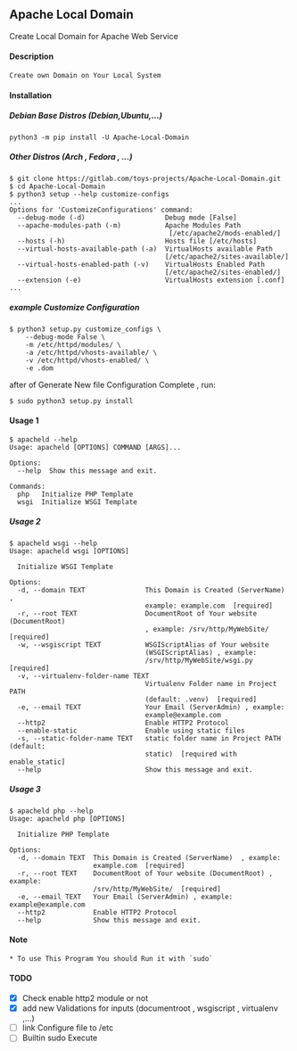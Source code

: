 ## Apache Local Domain
Create Local Domain for Apache Web Service

#### Description
    Create own Domain on Your Local System
    
#### Installation

##### Debian Base Distros (Debian,Ubuntu,...)
    python3 -m pip install -U Apache-Local-Domain
    
##### Other Distros (Arch , Fedora , ...)
    $ git clone https://gitlab.com/toys-projects/Apache-Local-Domain.git
    $ cd Apache-Local-Domain
    $ python3 setup --help customize-configs    
    ...
    Options for 'CustomizeConfigurations' command:
      --debug-mode (-d)                    Debug mode [False]
      --apache-modules-path (-m)           Apache Modules Path
                                            [/etc/apache2/mods-enabled/]
      --hosts (-h)                         Hosts file [/etc/hosts]
      --virtual-hosts-available-path (-a)  VirtualHosts available Path
                                           [/etc/apache2/sites-available/]
      --virtual-hosts-enabled-path (-v)    VirtualHosts Enabled Path
                                           [/etc/apache2/sites-enabled/]
      --extension (-e)                     VirtualHosts extension [.conf]
    ...
##### example Customize Configuration
    $ python3 setup.py customize_configs \
        --debug-mode False \
        -m /etc/httpd/modules/ \          
        -a /etc/httpd/vhosts-available/ \
        -v /etc/httpd/vhosts-enabled/ \
        -e .dom

after of Generate New file Configuration Complete , run:

    $ sudo python3 setup.py install
   
#### Usage 1
    $ apacheld --help
    Usage: apacheld [OPTIONS] COMMAND [ARGS]...
    
    Options:
      --help  Show this message and exit.
    
    Commands:
      php   Initialize PHP Template
      wsgi  Initialize WSGI Template
      
##### Usage 2
    $ apacheld wsgi --help
    Usage: apacheld wsgi [OPTIONS]
    
      Initialize WSGI Template
    
    Options:
      -d, --domain TEXT               This Domain is Created (ServerName)  ,
                                      example: example.com  [required]
      -r, --root TEXT                 DocumentRoot of Your website (DocumentRoot)
                                      , example: /srv/http/MyWebSite/  [required]
      -w, --wsgiscript TEXT           WSGIScriptAlias of Your website
                                      (WSGIScriptAlias) , example:
                                      /srv/http/MyWebSite/wsgi.py  [required]
      -v, --virtualenv-folder-name TEXT
                                      Virtualenv Folder name in Project PATH
                                      (default: .venv)  [required]
      -e, --email TEXT                Your Email (ServerAdmin) , example:
                                      example@example.com
      --http2                         Enable HTTP2 Protocol
      --enable-static                 Enable using static files
      -s, --static-folder-name TEXT   static folder name in Project PATH (default:
                                      static)  [required with enable_static]
      --help                          Show this message and exit.
      
##### Usage 3
    $ apacheld php --help 
    Usage: apacheld php [OPTIONS]
    
      Initialize PHP Template
    
    Options:
      -d, --domain TEXT  This Domain is Created (ServerName)  , example:
                         example.com  [required]
      -r, --root TEXT    DocumentRoot of Your website (DocumentRoot) , example:
                         /srv/http/MyWebSite/  [required]
      -e, --email TEXT   Your Email (ServerAdmin) , example: example@example.com
      --http2            Enable HTTP2 Protocol
      --help             Show this message and exit.
      
#### Note
    * To use This Program You should Run it with `sudo`
    
#### TODO
- [x] Check enable http2 module or not
- [x] add new Validations for inputs (documentroot , wsgiscript , virtualenv ,...)
- [ ] link Configure file to /etc
- [ ] Builtin sudo Execute
